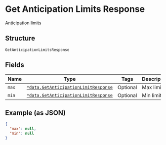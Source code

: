 
# Get Anticipation Limits Response

Anticipation limits

## Structure

`GetAnticipationLimitsResponse`

## Fields

| Name | Type | Tags | Description |
|  --- | --- | --- | --- |
| `max` | [`*data.GetAnticipationLimitResponse`](../../doc/models/get-anticipation-limit-response.md) | Optional | Max limit |
| `min` | [`*data.GetAnticipationLimitResponse`](../../doc/models/get-anticipation-limit-response.md) | Optional | Min limit |

## Example (as JSON)

```json
{
  "max": null,
  "min": null
}
```

